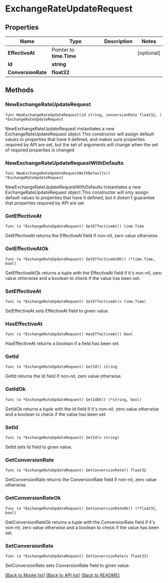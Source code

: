 # ExchangeRateUpdateRequest

## Properties

Name | Type | Description | Notes
------------ | ------------- | ------------- | -------------
**EffectiveAt** | Pointer to **time.Time** |  | [optional] 
**Id** | **string** |  | 
**ConversionRate** | **float32** |  | 

## Methods

### NewExchangeRateUpdateRequest

`func NewExchangeRateUpdateRequest(id string, conversionRate float32, ) *ExchangeRateUpdateRequest`

NewExchangeRateUpdateRequest instantiates a new ExchangeRateUpdateRequest object
This constructor will assign default values to properties that have it defined,
and makes sure properties required by API are set, but the set of arguments
will change when the set of required properties is changed

### NewExchangeRateUpdateRequestWithDefaults

`func NewExchangeRateUpdateRequestWithDefaults() *ExchangeRateUpdateRequest`

NewExchangeRateUpdateRequestWithDefaults instantiates a new ExchangeRateUpdateRequest object
This constructor will only assign default values to properties that have it defined,
but it doesn't guarantee that properties required by API are set

### GetEffectiveAt

`func (o *ExchangeRateUpdateRequest) GetEffectiveAt() time.Time`

GetEffectiveAt returns the EffectiveAt field if non-nil, zero value otherwise.

### GetEffectiveAtOk

`func (o *ExchangeRateUpdateRequest) GetEffectiveAtOk() (*time.Time, bool)`

GetEffectiveAtOk returns a tuple with the EffectiveAt field if it's non-nil, zero value otherwise
and a boolean to check if the value has been set.

### SetEffectiveAt

`func (o *ExchangeRateUpdateRequest) SetEffectiveAt(v time.Time)`

SetEffectiveAt sets EffectiveAt field to given value.

### HasEffectiveAt

`func (o *ExchangeRateUpdateRequest) HasEffectiveAt() bool`

HasEffectiveAt returns a boolean if a field has been set.

### GetId

`func (o *ExchangeRateUpdateRequest) GetId() string`

GetId returns the Id field if non-nil, zero value otherwise.

### GetIdOk

`func (o *ExchangeRateUpdateRequest) GetIdOk() (*string, bool)`

GetIdOk returns a tuple with the Id field if it's non-nil, zero value otherwise
and a boolean to check if the value has been set.

### SetId

`func (o *ExchangeRateUpdateRequest) SetId(v string)`

SetId sets Id field to given value.


### GetConversionRate

`func (o *ExchangeRateUpdateRequest) GetConversionRate() float32`

GetConversionRate returns the ConversionRate field if non-nil, zero value otherwise.

### GetConversionRateOk

`func (o *ExchangeRateUpdateRequest) GetConversionRateOk() (*float32, bool)`

GetConversionRateOk returns a tuple with the ConversionRate field if it's non-nil, zero value otherwise
and a boolean to check if the value has been set.

### SetConversionRate

`func (o *ExchangeRateUpdateRequest) SetConversionRate(v float32)`

SetConversionRate sets ConversionRate field to given value.



[[Back to Model list]](../README.md#documentation-for-models) [[Back to API list]](../README.md#documentation-for-api-endpoints) [[Back to README]](../README.md)


